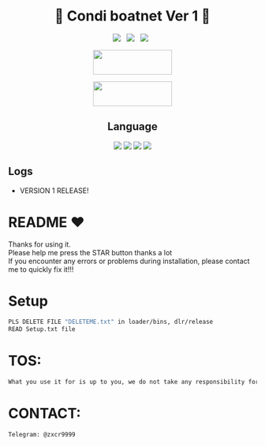 <div align=center>
 
# 🚀 Condi boatnet Ver 1 🚀

<p>
 <img src="https://img.shields.io/github/stars/hoaan1995/Condi-Boatnet?color=%23DF0067&style=for-the-badge"/> &nbsp;
 <img src="https://img.shields.io/github/forks/hoaan1995/Condi-Boatnet?color=%239999FF&style=for-the-badge"/> &nbsp;
 <img src="https://img.shields.io/github/license/hoaan1995/Condi-Boatnet?color=%23E8E8E8&style=for-the-badge"/> &nbsp;
 
</p>

<p align="center">  <a href="https://t.me/realzer0hub"><img width="160" height="50" src="https://i.imgur.com/N7AK7XY.png"></a></p> <p align="center">  <a href="https://t.me/realzer0hub"><img width="160" height="50" src="https://i.ibb.co/Wzd07nR/dis.png"></a></p>

## Language</br>

 <img src="https://img.shields.io/badge/Go-00ADD8?style=for-the-badge&logo=go&logoColor=white"/> <img src="https://img.shields.io/badge/C-00599C?style=for-the-badge&logo=c&logoColor=white"/> <img src="https://img.shields.io/badge/Python-FFD43B?style=for-the-badge&logo=python&logoColor=blue"/> <img src="https://img.shields.io/badge/Shell_Script-121011?style=for-the-badge&logo=gnu-bash&logoColor=white"/>
 </div>
 
 ## Logs</br>
 - VERSION 1 RELEASE!


# README ♥️
Thanks for using it.<br>
Please help me press the STAR button thanks a lot<br>
If you encounter any errors or problems during installation, please contact me to quickly fix it!!!


# Setup
```sh
PLS DELETE FILE "DELETEME.txt" in loader/bins, dlr/release
READ Setup.txt file
```

# TOS:
```sh
What you use it for is up to you, we do not take any responsibility for this action
```

# CONTACT:
```sh
Telegram: @zxcr9999
```

